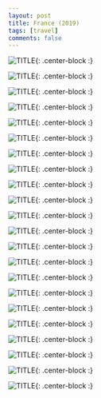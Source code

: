 ```yaml
---
layout: post
title: France (2019)
tags: [travel]
comments: false
---
```


![TITLE](https://i.imgur.com/jjlA8Qn.jpg){: .center-block :}

![TITLE](https://i.imgur.com/ep6rfkN.jpg){: .center-block :}

![TITLE](https://i.imgur.com/rpiQ1Ci.jpg){: .center-block :}

![TITLE](https://i.imgur.com/rzopFwL.jpg){: .center-block :}

![TITLE](https://i.imgur.com/k7xBI0a.jpg){: .center-block :}

![TITLE](https://i.imgur.com/oaqqQs6.jpg){: .center-block :}

![TITLE](https://i.imgur.com/27zAQ0Y.jpg){: .center-block :}

![TITLE](https://i.imgur.com/ZuFpykr.jpg){: .center-block :}

![TITLE](https://i.imgur.com/FaATBIj.jpg){: .center-block :}

![TITLE](https://i.imgur.com/EOQa6Pg.jpg){: .center-block :}

![TITLE](https://i.imgur.com/poZMYIc.jpg){: .center-block :}

![TITLE](https://i.imgur.com/yXdMHKw.jpg){: .center-block :}

![TITLE](https://i.imgur.com/349kxia.jpg){: .center-block :}

![TITLE](https://i.imgur.com/TRcRWZE.jpg){: .center-block :}

![TITLE](https://i.imgur.com/4FqVJAp.jpg){: .center-block :}

![TITLE](https://i.imgur.com/e4MlAP1.jpg){: .center-block :}

![TITLE](https://i.imgur.com/pAiK27s.jpg){: .center-block :}

![TITLE](https://i.imgur.com/YzXz0J7.jpg){: .center-block :}

![TITLE](https://i.imgur.com/KARINv5.jpg){: .center-block :}

![TITLE](https://i.imgur.com/2kNYzL5.jpg){: .center-block :}

![TITLE](https://i.imgur.com/7X0Sffa.jpg){: .center-block :}

![TITLE](https://i.imgur.com/5Usf1GT.jpg){: .center-block :}


